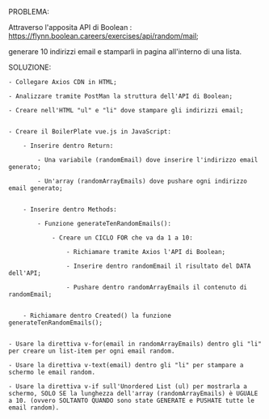 PROBLEMA:

Attraverso l'apposita API di Boolean : https://flynn.boolean.careers/exercises/api/random/mail;

generare 10 indirizzi email e stamparli in pagina all'interno di una lista.


SOLUZIONE:

    - Collegare Axios CDN in HTML;

    - Analizzare tramite PostMan la struttura dell'API di Boolean;

    - Creare nell'HTML "ul" e "li" dove stampare gli indirizzi email;


    - Creare il BoilerPlate vue.js in JavaScript:

        - Inserire dentro Return:

            - Una variabile (randomEmail) dove inserire l'indirizzo email generato;

            - Un'array (randomArrayEmails) dove pushare ogni indirizzo email generato;


        - Inserire dentro Methods:

            - Funzione generateTenRandomEmails():

                - Creare un CICLO FOR che va da 1 a 10:

                    - Richiamare tramite Axios l'API di Boolean;

                    - Inserire dentro randomEmail il risultato del DATA dell'API;

                    - Pushare dentro randomArrayEmails il contenuto di randomEmail;


        - Richiamare dentro Created() la funzione generateTenRandomEmails();


    - Usare la direttiva v-for(email in randomArrayEmails) dentro gli "li" per creare un list-item per ogni email random.

    - Usare la direttiva v-text(email) dentro gli "li" per stampare a schermo le email random.

    - Usare la direttiva v-if sull'Unordered List (ul) per mostrarla a schermo, SOLO SE la lunghezza dell'array (randomArrayEmails) è UGUALE a 10. (ovvero SOLTANTO QUANDO sono state GENERATE e PUSHATE tutte le email random).

